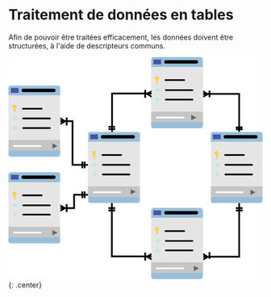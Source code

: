 # Traitement de données en tables

Afin de pouvoir être traitées efficacement, les données doivent être structurées, à l'aide de descripteurs communs. 

![](../images/database.png){: .center} 
